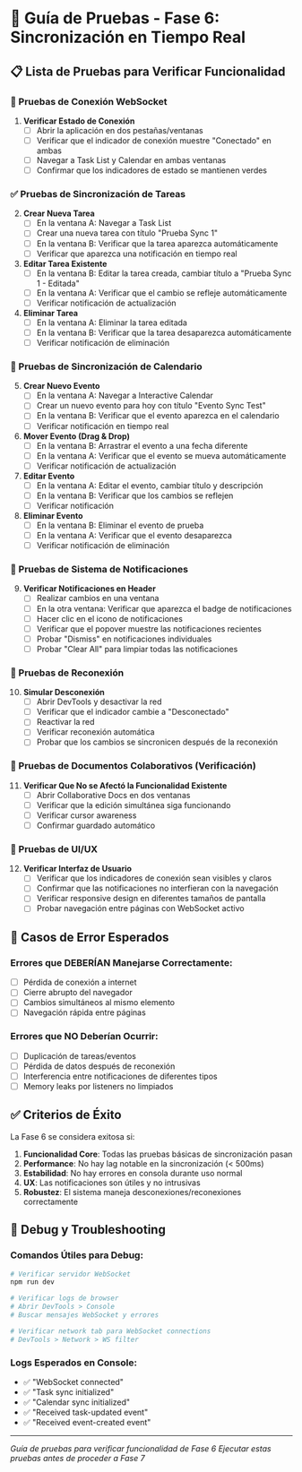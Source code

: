 # 🧪 Guía de Pruebas - Fase 6: Sincronización en Tiempo Real

## 📋 Lista de Pruebas para Verificar Funcionalidad

### 🔌 Pruebas de Conexión WebSocket

1. **Verificar Estado de Conexión**
   - [ ] Abrir la aplicación en dos pestañas/ventanas
   - [ ] Verificar que el indicador de conexión muestre "Conectado" en ambas
   - [ ] Navegar a Task List y Calendar en ambas ventanas
   - [ ] Confirmar que los indicadores de estado se mantienen verdes

### ✅ Pruebas de Sincronización de Tareas

2. **Crear Nueva Tarea**
   - [ ] En la ventana A: Navegar a Task List
   - [ ] Crear una nueva tarea con título "Prueba Sync 1"
   - [ ] En la ventana B: Verificar que la tarea aparezca automáticamente
   - [ ] Verificar que aparezca una notificación en tiempo real

3. **Editar Tarea Existente**
   - [ ] En la ventana B: Editar la tarea creada, cambiar título a "Prueba Sync 1 - Editada"
   - [ ] En la ventana A: Verificar que el cambio se refleje automáticamente
   - [ ] Verificar notificación de actualización

4. **Eliminar Tarea**
   - [ ] En la ventana A: Eliminar la tarea editada
   - [ ] En la ventana B: Verificar que la tarea desaparezca automáticamente
   - [ ] Verificar notificación de eliminación

### 📅 Pruebas de Sincronización de Calendario

5. **Crear Nuevo Evento**
   - [ ] En la ventana A: Navegar a Interactive Calendar
   - [ ] Crear un nuevo evento para hoy con título "Evento Sync Test"
   - [ ] En la ventana B: Verificar que el evento aparezca en el calendario
   - [ ] Verificar notificación en tiempo real

6. **Mover Evento (Drag & Drop)**
   - [ ] En la ventana B: Arrastrar el evento a una fecha diferente
   - [ ] En la ventana A: Verificar que el evento se mueva automáticamente
   - [ ] Verificar notificación de actualización

7. **Editar Evento**
   - [ ] En la ventana A: Editar el evento, cambiar título y descripción
   - [ ] En la ventana B: Verificar que los cambios se reflejen
   - [ ] Verificar notificación

8. **Eliminar Evento**
   - [ ] En la ventana B: Eliminar el evento de prueba
   - [ ] En la ventana A: Verificar que el evento desaparezca
   - [ ] Verificar notificación de eliminación

### 🔔 Pruebas de Sistema de Notificaciones

9. **Verificar Notificaciones en Header**
   - [ ] Realizar cambios en una ventana
   - [ ] En la otra ventana: Verificar que aparezca el badge de notificaciones
   - [ ] Hacer clic en el icono de notificaciones
   - [ ] Verificar que el popover muestre las notificaciones recientes
   - [ ] Probar "Dismiss" en notificaciones individuales
   - [ ] Probar "Clear All" para limpiar todas las notificaciones

### 🔄 Pruebas de Reconexión

10. **Simular Desconexión**
    - [ ] Abrir DevTools y desactivar la red
    - [ ] Verificar que el indicador cambie a "Desconectado"
    - [ ] Reactivar la red
    - [ ] Verificar reconexión automática
    - [ ] Probar que los cambios se sincronicen después de la reconexión

### 📄 Pruebas de Documentos Colaborativos (Verificación)

11. **Verificar Que No se Afectó la Funcionalidad Existente**
    - [ ] Abrir Collaborative Docs en dos ventanas
    - [ ] Verificar que la edición simultánea siga funcionando
    - [ ] Verificar cursor awareness
    - [ ] Confirmar guardado automático

### 🎨 Pruebas de UI/UX

12. **Verificar Interfaz de Usuario**
    - [ ] Verificar que los indicadores de conexión sean visibles y claros
    - [ ] Confirmar que las notificaciones no interfieran con la navegación
    - [ ] Verificar responsive design en diferentes tamaños de pantalla
    - [ ] Probar navegación entre páginas con WebSocket activo

## 🚨 Casos de Error Esperados

### Errores que DEBERÍAN Manejarse Correctamente:
- [ ] Pérdida de conexión a internet
- [ ] Cierre abrupto del navegador
- [ ] Cambios simultáneos al mismo elemento
- [ ] Navegación rápida entre páginas

### Errores que NO Deberían Ocurrir:
- [ ] Duplicación de tareas/eventos
- [ ] Pérdida de datos después de reconexión
- [ ] Interferencia entre notificaciones de diferentes tipos
- [ ] Memory leaks por listeners no limpiados

## ✅ Criterios de Éxito

La Fase 6 se considera exitosa si:

1. **Funcionalidad Core**: Todas las pruebas básicas de sincronización pasan
2. **Performance**: No hay lag notable en la sincronización (< 500ms)
3. **Estabilidad**: No hay errores en consola durante uso normal
4. **UX**: Las notificaciones son útiles y no intrusivas
5. **Robustez**: El sistema maneja desconexiones/reconexiones correctamente

## 🔧 Debug y Troubleshooting

### Comandos Útiles para Debug:
```bash
# Verificar servidor WebSocket
npm run dev

# Verificar logs de browser
# Abrir DevTools > Console
# Buscar mensajes WebSocket y errores

# Verificar network tab para WebSocket connections
# DevTools > Network > WS filter
```

### Logs Esperados en Console:
- ✅ "WebSocket connected"
- ✅ "Task sync initialized"
- ✅ "Calendar sync initialized"  
- ✅ "Received task-updated event"
- ✅ "Received event-created event"

---
*Guía de pruebas para verificar funcionalidad de Fase 6*
*Ejecutar estas pruebas antes de proceder a Fase 7*
